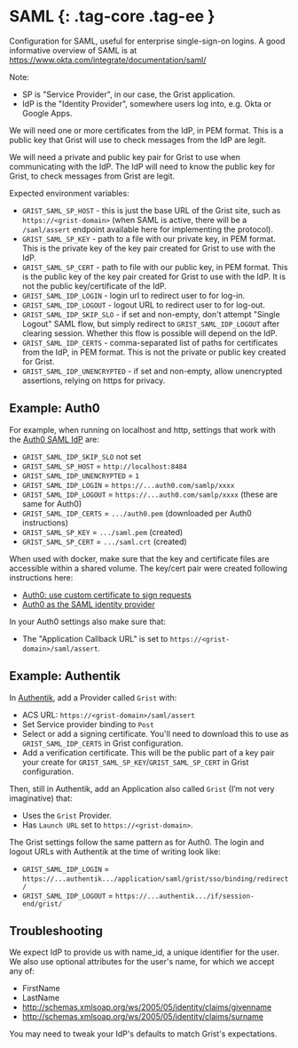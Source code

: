 SAML {: .tag-core .tag-ee }
====

Configuration for SAML, useful for enterprise single-sign-on logins.
A good informative overview of SAML is at <https://www.okta.com/integrate/documentation/saml/>

Note:

  * SP is "Service Provider", in our case, the Grist application.
  * IdP is the "Identity Provider", somewhere users log into, e.g. Okta or Google Apps.

We will need one or more certificates from the IdP, in PEM format. This is a public
key that Grist will use to check messages from the IdP are legit.

We will need a private and public key pair for Grist to use when communicating with
the IdP. The IdP will need to know the public key for Grist, to check messages from
Grist are legit.

Expected environment variables:

  * `GRIST_SAML_SP_HOST` - this is just the base URL of the Grist site,
    such as `https://<grist-domain>` (when SAML is active, there will
	be a `/saml/assert` endpoint available here for implementing the protocol).
  * `GRIST_SAML_SP_KEY` - path to a file with our private key, in PEM format.
    This is the private key of the key pair created for Grist to use with the IdP.
  * `GRIST_SAML_SP_CERT` - path to file with our public key, in PEM format.
    This is the public key of the key pair created for Grist to use with the IdP.
	It is not the public key/certificate of the IdP.
  * `GRIST_SAML_IDP_LOGIN` - login url to redirect user to for log-in.
  * `GRIST_SAML_IDP_LOGOUT` - logout URL to redirect user to for log-out.
  * `GRIST_SAML_IDP_SKIP_SLO` - if set and non-empty, don't attempt "Single Logout"
    SAML flow, but simply redirect to `GRIST_SAML_IDP_LOGOUT` after clearing session.
	Whether this flow is possible will depend on the IdP.
  * `GRIST_SAML_IDP_CERTS` - comma-separated list of paths for certificates
    from the IdP, in PEM format. This is not the private or public key created for Grist.
  * `GRIST_SAML_IDP_UNENCRYPTED` - if set and non-empty, allow unencrypted assertions,
    relying on https for privacy.

## Example: Auth0

For example, when running on localhost and http, settings that work with the
[Auth0 SAML IdP](https://auth0.com/docs/protocols/saml-protocol/configure-auth0-as-saml-identity-provider) are:

  * `GRIST_SAML_IDP_SKIP_SLO` not set
  * `GRIST_SAML_SP_HOST` = `http://localhost:8484`
  * `GRIST_SAML_IDP_UNENCRYPTED` = `1`
  * `GRIST_SAML_IDP_LOGIN` = `https://...auth0.com/samlp/xxxx`
  * `GRIST_SAML_IDP_LOGOUT` = `https://...auth0.com/samlp/xxxx`  (these are same for Auth0)
  * `GRIST_SAML_IDP_CERTS` = `.../auth0.pem` (downloaded per Auth0 instructions)
  * `GRIST_SAML_SP_KEY` = `.../saml.pem` (created)
  * `GRIST_SAML_SP_CERT` = `.../saml.crt` (created)

When used with docker, make sure that the key and certificate files are accessible
within a shared volume. The key/cert pair were created following instructions here:

  * [Auth0: use custom certificate to sign requests](https://auth0.com/docs/protocols/saml-protocol/saml-sso-integrations/sign-and-encrypt-saml-requests#use-custom-certificate-to-sign-requests)
  * [Auth0 as the SAML identity provider](https://auth0.com/docs/protocols/saml-protocol/saml-sso-integrations/sign-and-encrypt-saml-requests#auth0-as-the-saml-identity-provider)

In your Auth0 settings also make sure that:

 * The "Application Callback URL" is set to `https://<grist-domain>/saml/assert`.

## Example: Authentik

In [Authentik](https://goauthentik.io/), add a Provider called `Grist` with:

  * ACS URL: `https://<grist-domain>/saml/assert`
  * Set Service provider binding to `Post`
  * Select or add a signing certificate. You'll need to download this to use as `GRIST_SAML_IDP_CERTS` in Grist configuration.
  * Add a verification certificate. This will be the public part of a key pair your create for `GRIST_SAML_SP_KEY`/`GRIST_SAML_SP_CERT` in Grist configuration.

Then, still in Authentik, add an Application also called `Grist` (I’m not very imaginative) that:

  * Uses the `Grist` Provider.
  * Has `Launch URL` set to `https://<grist-domain>`.

The Grist settings follow the same pattern as for Auth0. The login and
logout URLs with Authentik at the time of writing look like:

  * `GRIST_SAML_IDP_LOGIN` = `https://...authentik.../application/saml/grist/sso/binding/redirect/`
  * `GRIST_SAML_IDP_LOGOUT` = `https://...authentik.../if/session-end/grist/`

## Troubleshooting

We expect IdP to provide us with name_id, a unique identifier for the user.
We also use optional attributes for the user's name, for which we accept any of:

  * FirstName
  * LastName
  * http://schemas.xmlsoap.org/ws/2005/05/identity/claims/givenname
  * http://schemas.xmlsoap.org/ws/2005/05/identity/claims/surname

You may need to tweak your IdP's defaults to match Grist's expectations.
